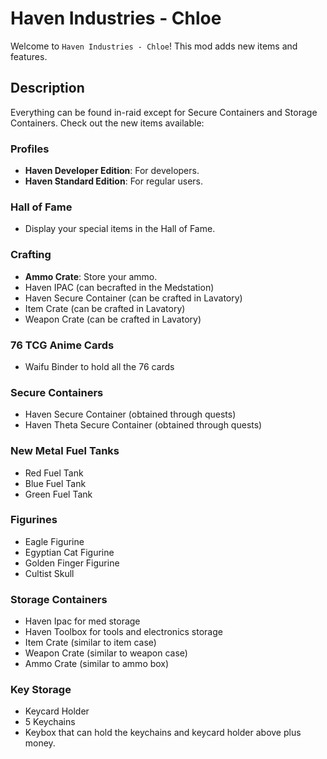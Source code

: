 # Haven Industries - Chloe

Welcome to `Haven Industries - Chloe`! This mod adds new items and features.

## Description
Everything can be found in-raid except for Secure Containers and Storage Containers.
Check out the new items available:

### Profiles
- **Haven Developer Edition**: For developers.
- **Haven Standard Edition**: For regular users.

### Hall of Fame
- Display your special items in the Hall of Fame.

### Crafting
- **Ammo Crate**: Store your ammo.
- Haven IPAC (can becrafted in the Medstation)
- Haven Secure Container (can be crafted in Lavatory)
- Item Crate (can be crafted in Lavatory)
- Weapon Crate (can be crafted in Lavatory)

### 76 TCG Anime Cards
- Waifu Binder to hold all the 76 cards

### Secure Containers
- Haven Secure Container (obtained through quests)
- Haven Theta Secure Container (obtained through quests)

### New Metal Fuel Tanks
- Red Fuel Tank
- Blue Fuel Tank
- Green Fuel Tank

### Figurines
- Eagle Figurine
- Egyptian Cat Figurine
- Golden Finger Figurine
- Cultist Skull

### Storage Containers
- Haven Ipac for med storage
- Haven Toolbox for tools and electronics storage
- Item Crate (similar to item case)
- Weapon Crate (similar to weapon case)
- Ammo Crate (similar to ammo box)

### Key Storage
- Keycard Holder
- 5 Keychains
- Keybox that can hold the keychains and keycard holder above plus money.